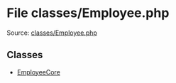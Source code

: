 File classes/Employee.php
=========

Source: [classes/Employee.php](https://github.com/PrestaShop/PrestaShop/blob/1.5.0.3/classes/Employee.php)


Classes
-------

* [EmployeeCore](class.EmployeeCore.md)

